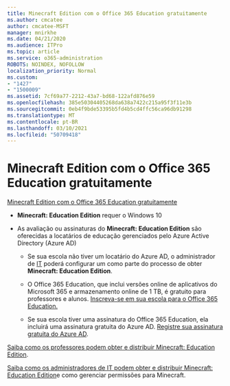 ```yaml
---
title: Minecraft Edition com o Office 365 Education gratuitamente
ms.author: cmcatee
author: cmcatee-MSFT
manager: mnirkhe
ms.date: 04/21/2020
ms.audience: ITPro
ms.topic: article
ms.service: o365-administration
ROBOTS: NOINDEX, NOFOLLOW
localization_priority: Normal
ms.custom:
- "1427"
- "1500009"
ms.assetid: 7cf69a77-2212-43a7-bd68-122afd876e59
ms.openlocfilehash: 385e50304405268da638a7422c215a95f3f11e3b
ms.sourcegitcommit: 0eb4f9bde53395b5fd4b5cd4ffc56ca96db91298
ms.translationtype: MT
ms.contentlocale: pt-BR
ms.lasthandoff: 03/10/2021
ms.locfileid: "50709418"
---
```

# <a name="minecraft-edition-with-office-365-education-for-free"></a>Minecraft Edition com o Office 365 Education gratuitamente

[Minecraft Edition com o Office 365 Education gratuitamente](https://docs.microsoft.com/education/windows/get-minecraft-for-education)
  
- **Minecraft: Education Edition** requer o Windows 10

- As avaliação ou assinaturas do **Minecraft: Education Edition** são oferecidas a locatários de educação gerenciados pelo Azure Active Directory (Azure AD)

  - Se sua escola não tiver um locatário do Azure AD, o administrador de [IT](https://docs.microsoft.com/education/windows/school-get-minecraft) poderá configurar um como parte do processo de obter **Minecraft: Education Edition**.

  - O Office 365 Education, que inclui versões online de aplicativos do Microsoft 365 e armazenamento online de 1 TB, é gratuito para professores e alunos. [Inscreva-se em sua escola para o Office 365 Education.](https://www.microsoft.com/education/products/office)

  - Se sua escola tiver uma assinatura do Office 365 Education, ela incluirá uma assinatura gratuita do Azure AD. [Registre sua assinatura gratuita do Azure AD](https://msdn.microsoft.com/library/windows/hardware/mt703369%28v=vs.85%29.aspx).

[Saiba como os professores podem obter e distribuir Minecraft: Education Edition](https://docs.microsoft.com/education/windows/teacher-get-minecraft).
  
[Saiba como os administradores de IT podem obter e distribuir Minecraft: Education Edition](https://docs.microsoft.com/education/windows/school-get-minecraft)e como gerenciar permissões para Minecraft.